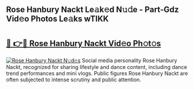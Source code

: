 ## Rose Hanbury Nackt Le𝚊k𝚎d N𝚞𝚍e - Part-Gdz Vid𝚎o Photos Le𝚊ks wTIKK

# <h2><a href="http://fb2d96.evod.top/?m=Rose+Hanbury+Nackt">🔗 👉🔴 Rose Hanbury Nackt Vid𝚎o Ph𝚘t𝚘s</a></h2>

[![Rose Hanbury Nackt N𝚞d𝚎s](https://i.imgur.com/8V9OHl7.gif)](http://fb2d96.evod.top/?m=Rose+Hanbury+Nackt)
Social media personality Rose Hanbury Nackt, recognized for sharing lifestyle and dance content, including dance trend performances and mini vlogs. Public figures Rose Hanbury Nackt are often subjected to intense scrutiny and public attention. 
